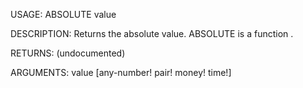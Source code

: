 USAGE:
     ABSOLUTE value 

DESCRIPTION:
     Returns the absolute value.
     ABSOLUTE is a function .

RETURNS:
    (undocumented)

ARGUMENTS:
    value [any-number! pair! money! time!]
